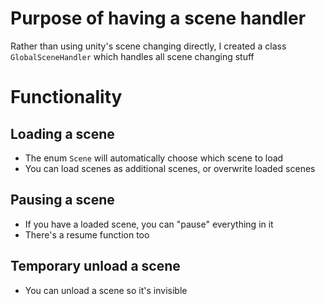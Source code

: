 # Purpose of having a scene handler
Rather than using unity's scene changing directly, I created a class `GlobalSceneHandler` which handles all scene changing stuff

# Functionality
## Loading a scene
- The enum `Scene` will automatically choose which scene to load
- You can load scenes as additional scenes, or overwrite loaded scenes

## Pausing a scene
- If you have a loaded scene, you can "pause" everything in it
- There's a resume function too

## Temporary unload a scene
- You can unload a scene so it's invisible